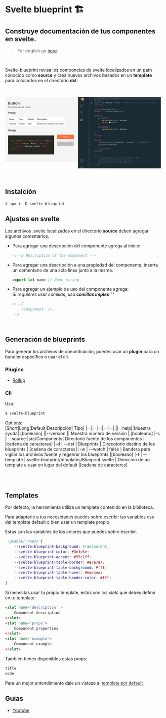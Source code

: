 # Svelte blueprint 🏗️

##  Construye documentación de tus componentes en svelte.

> For english go [here](./README.md).

<br/>

Svelte-blueprint revisa los componetes de svelte localizados en un path conocido como **source** y crea nuevos archivos basados en un **template** para colocarlos en el directorio **dst**.

<br/>

![example1](./img/ex1.png)

<br/>

Instalción
---
```
$ npm i -D svelte-blueprint
```

Ajustes en svelte
---
Los archivos .svelte localizados en el directorio **source** deben agregar algunos comentarios.

- Para agregar una descripción del componente agrega al inicio:
    ```html
    <!--D Description of the component -->
    ```
- Para agregar una descripción a una propiedad del componente, inserta un comentario de una sola línea junto a la misma.
    ```js
    export let name // Name string
    ```

- Para agregar un ejemplo de uso del componente agrega:  
    *Si requieres usar comillas, usa **comillas imples ' '***
    ```html
    <!--E
        <Component  />
    -->
    ```

<br/>



Generación de blueprints
---
Para generar los archivos de coeumtnación, puedes usar un **plugin** para un bundler específico o usar el cli.

### Plugins
-  [Rollup](https://www.npmjs.com/package/rollup-plugin-svelte-blueprint)


### Cli  

Uso:
```bash
$ svelte-blueprint
```
Options:  
|Short|Long|Default|Descripción| Tipo|
|--|--|--|--|--|
||--help||Muestra ayuda| [booleano]
||--version || Muestra número de versión | [booleano]
|-s | --source |src/Components| Directorio fuente de los componentes |[cadena de caracteres]
|-d | --dst | Blueprints | Direcotorio destino de los blueprints | [cadena de caracteres]
|-w | --watch | false | Bandera para vigilar los archivos fuente y regenrar los blueprints |[booleano]
|-t | --template | svelte-blueprint/templates/Blueprint.svelte | Dirección de un template a usar en lugar del default |[cadena de caracteres]  
  
<br/>
<br/>

## Templates
Por defecto, la herramienta utiliza un template contenido en la biblioteca. 

Para adaptarlo a tus necesidades puedes sobre escribir las variables css del template default o bien usar un template propio. 


Estas son las variables de los colores que puedes sobre escribir.

```css
 :global(:root) {
    --svelte-blueprint-background: transparent;
    --svelte-blueprint-color: #3e3e3e;
    --svelte-blueprint-accent: #55c1ff;
    --svelte-blueprint-table-border: #e7e7e7;
    --svelte-blueprint-table-background: #fff;
    --svelte-blueprint-table-hover: #eaeaea;
    --svelte-blueprint-table-header-color: #fff;
}
```

Si necesitas usar tu propio template, estos son los *slots* que debes definir en tu template:
```html
<slot name='description' > 
    Component description
</slot>
<slot name='props'>
    Component properties
</slot>
<slot name='example'>
    Component example
</slot>
```

También tienes disponibles estas props:
```js
title
code
```

Para un mejor entendimiento dale un vistazo al [template por default](./templates/Blueprint.svelte)

## Guias
- [Youtube](https://www.youtube.com/watch?v=Z-znFCs7Cuc&t=14s&ab_channel=evesan)
